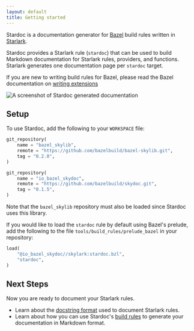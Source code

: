 ```yaml
---
layout: default
title: Getting started
---
```


Stardoc is a documentation generator for [Bazel](https://bazel.build) build rules
written in [Starlark](https://bazel.build/docs/skylark/index.html).

Stardoc provides a Starlark rule (`stardoc`)
that can be used to build Markdown documentation for Starlark rules, providers,
and functions.
Starlark generates one documentation page per `stardoc` target.

If you are new to writing build rules for Bazel, please read the Bazel
documentation on [writing
extensions](https://www.bazel.build/docs/skylark/concepts.html)

<img src="/images/screenshot.png" class="responsive"
    alt="A screenshot of Stardoc generated documentation">

## Setup

To use Stardoc, add the following to your `WORKSPACE` file:

```python
git_repository(
    name = "bazel_skylib",
    remote = "https://github.com/bazelbuild/bazel-skylib.git",
    tag = "0.2.0",
)

git_repository(
    name = "io_bazel_skydoc",
    remote = "https://github.com/bazelbuild/skydoc.git",
    tag = "0.1.5",
)
```

Note that the `bazel_skylib` repository must also be loaded since Stardoc uses
this library.

If you would like to load the `stardoc` rule by default using Bazel's prelude, add
the following to the file `tools/build_rules/prelude_bazel` in your repository:

```python
load(
    "@io_bazel_skydoc//skylark:stardoc.bzl",
    "stardoc",
)
```

## Next Steps

Now you are ready to document your Starlark rules.

* Learn about the [docstring format][format] used to document Starlark rules.
* Learn about how you can use Stardoc's [build rules][generate] to generate your
  documentation in Markdown format.

[format]: writing_stardoc.html
[generate]: generating_stardoc.html
